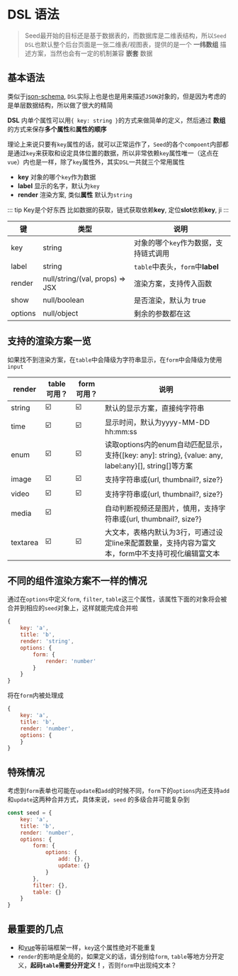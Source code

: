 # DSL 语法

> Seed最开始的目标还是基于数据表的，而数据库是二维表结构，所以`Seed DSL`也默认整个后台页面是一张二维表/视图表，提供的是一个 **一纬数组** 描述方案，当然也会有一定的机制兼容 **嵌套** 数据

## 基本语法

类似于[json-schema](http://json-schema.org/), `DSL`实际上也是也是用来描述`JSON`对象的，但是因为考虑的是单层数据结构，所以做了很大的精简

**DSL** 内单个属性可以用`{ key: string }`的方式来做简单的定义，然后通过 **数组** 的方式来保存**多个属性**和**属性的顺序**

理论上来说只要有`key`属性的话，就可以正常运作了，`Seed`的各个`compoent`内部都是通过`key`来获取和设定具体位置的数据，所以非常依赖`key`属性唯一（这点在`vue`）内也是一样，除了`key`属性外，其实`DSL`一共就三个常用属性

- **key** 对象的哪个`key`作为数据
- **label** 显示的名字，默认为`key`
- **render** 渲染方案, 类似**属性** 默认为`string`

::: tip Key是个好东西
比如数据的获取，链式获取依赖**key**, 定位**slot**依赖**key**, ji
:::

| 键      | 类型                            | 说明                                  |
| ------- | ------------------------------- | ------------------------------------- |
| key     | string                          | 对象的哪个`key`作为数据，支持链式调用 |
| label   | string                          | `table`中表头，`form`中**label**      |
| render  | null/string/(val, props) => JSX | 渲染方案，支持传入函数                |
| show    | null/boolean                    | 是否渲染，默认为 true                 |
| options | null/object                     | 剩余的参数都在这                      |

## 支持的渲染方案一览

如果找不到渲染方案，在`table`中会降级为字符串显示，在`form`中会降级为使用`input`

| render | table可用？ | form可用？ | 说明                                |
| ------ | ----------- | ---------- | ----------------------------------- |
| string | ☑️           | ☑️          | 默认的显示方案，直接纯字符串        |
| time   | ☑️           | ☑️          | 显示时间，默认为yyyy-MM-DD hh:mm:ss |
| enum   | ☑️           | ☑️          | 读取options内的enum自动匹配显示，支持{[key: any]: string}, {value: any, label:any}[], string[]等方案 |
| image   | ☑️           | ☑️          | 支持字符串或{url, thumbnail?, size?} |
| video   | ☑️           | ☑️         | 支持字符串或{url, thumbnail?, size?} |
| media   | ☑️           |          | 自动判断视频还是图片，慎用，支持字符串或{url, thumbnail?, size?} |
| textarea   | ☑️           | ☑️         | 大文本，表格内默认为3行，可通过设定line来配置数量，支持内容为富文本，form中不支持可视化编辑富文本 |

## 不同的组件渲染方案不一样的情况

通过在`options`中定义`form`, `filter`, `table`这三个属性，该属性下面的对象将会被合并到相应的`seed`对象上，这样就能完成合并啦

```javascript
{
    key: 'a',
    title: 'b',
    render: 'string',
    options: {
        form: {
            render: 'number'
        }
    }
}
```

将在`form`内被处理成

```javascript
{
    key: 'a',
    title: 'b',
    render: 'number',
    options: {
    }
}
```

## 特殊情况

考虑到`form`表单也可能在`update`和`add`的时候不同，`form`下的`options`内还支持`add`和`update`这两种合并方式，具体来说，`seed` 的多级合并可能复杂到

``` js
const seed = {
    key: 'a',
    title: 'b',
    render: 'number',
    options: {
        form: {
            options: {
                add: {},
                update: {}
            }
        },
        filter: {},
        table: {}
    }
}
```

## 最重要的几点

- 和[vue](https://cn.vuejs.org/v2/guide/index.html)等前端框架一样，`key`这个属性绝对不能重复
- `render`的影响是全局的，如果定义的话，请分别给`form`, `table`等地方分开定义，**起码`table`需要分开定义！**，否则`form`中出现纯文本？
